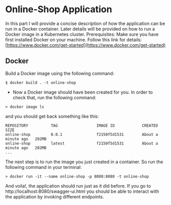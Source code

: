 # Online-Shop Application

In this part I will provide a concise description of how the application can be run in a Docker container. Later details will be provided on how to run a Docker image in a Kubernetes cluster.
Prerequisites: Make sure you have first installed Docker on your machine. Follow this link for details: [https://www.docker.com/get-started](https://www.docker.com/get-started)

## Docker

Build a Docker image using the following command:
```
$ docker build . -t online-shop
```
- Now a Docker image should have been created for you. In order to check that, run the following command:
```
> docker image ls
```
and you should get back something like this:
```
REPOSITORY          TAG                 IMAGE ID            CREATED              SIZE
online-shop         0.0.1               f2150f5d1531        About a minute ago   202MB
online-shop         latest              f2150f5d1531        About a minute ago   202MB
...
```
The next step is to run the image you just created in a container. So run the following command in your terminal:
```
> docker run -it --name online-shop -p 8080:8080 -t online-shop
```
And voila!, the application should run just as it did before. If you go to http://localhost:8080/swagger-ui.html you should be able to interact with the application by invoking different endpoints.
